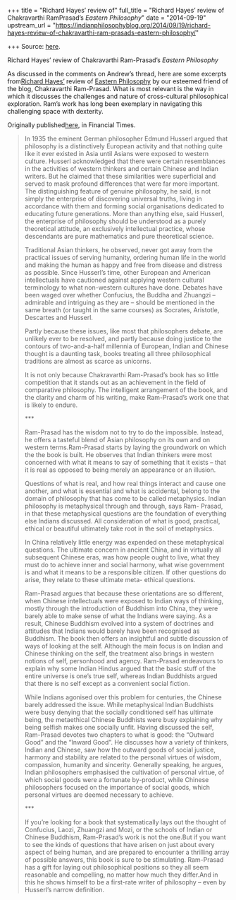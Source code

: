 +++
title = "Richard Hayes’ review of"
full_title = "Richard Hayes’ review of Chakravarthi RamPrasad’s *Eastern Philosophy*"
date = "2014-09-19"
upstream_url = "https://indianphilosophyblog.org/2014/09/19/richard-hayes-review-of-chakravarthi-ram-prasads-eastern-philosophy/"

+++
Source: [here](https://indianphilosophyblog.org/2014/09/19/richard-hayes-review-of-chakravarthi-ram-prasads-eastern-philosophy/).

Richard Hayes’ review of Chakravarthi Ram-Prasad’s *Eastern Philosophy*

As discussed in the comments on Andrew’s thread, here are some excerpts
from[Richard Hayes’](http://www.unm.edu/~rhayes/) review of [Eastern
Philosophy](http://www.amazon.com/Eastern-Philosophy-Dr-Chakravarthi-Ram-Prasad/dp/0297847449)
by our esteemed friend of the blog, Chakravarthi Ram-Prasad. What is
most relevant is the way in which it discusses the challenges and nature
of cross-cultural philosophical exploration. Ram’s work has long been
exemplary in navigating this challenging space with dexterity.

Originally
published[here](http://www.ft.com/cms/s/21cd49d8-3218-11da-9c7f-00000e2511c8,Authorised=false.html?_i_location=http%3A%2F%2Fwww.ft.com%2Fcms%2Fs%2F0%2F21cd49d8-3218-11da-9c7f-00000e2511c8.html%3Fsiteedition%3Duk&siteedition=uk&_i_referer=#ixzz3DfakQ7Cr),
in Financial Times.



> In 1935 the eminent German philosopher Edmund Husserl argued that
> philosophy is a distinctively European activity and that nothing quite
> like it ever existed in Asia until Asians were exposed to western
> culture. Husserl acknowledged that there were certain resemblances in
> the activities of western thinkers and certain Chinese and Indian
> writers. But he claimed that these similarities were superficial and
> served to mask profound differences that were far more important. The
> distinguishing feature of genuine philosophy, he said, is not simply
> the enterprise of discovering universal truths, living in accordance
> with them and forming social organisations dedicated to educating
> future generations. More than anything else, said Husserl, the
> enterprise of philosophy should be understood as a purely theoretical
> attitude, an exclusively intellectual practice, whose descendants are
> pure mathematics and pure theoretical science.
>
> Traditional Asian thinkers, he observed, never got away from the
> practical issues of serving humanity, ordering human life in the world
> and making the human as happy and free from disease and distress as
> possible. Since Husserl’s time, other European and American
> intellectuals have cautioned against applying western cultural
> terminology to what non-western cultures have done. Debates have been
> waged over whether Confucius, the Buddha and Zhuangzi – admirable and
> intriguing as they are – should be mentioned in the same breath (or
> taught in the same courses) as Socrates, Aristotle, Descartes and
> Husserl.
>
> Partly because these issues, like most that philosophers debate, are
> unlikely ever to be resolved, and partly because doing justice to the
> contours of two-and-a-half millennia of European, Indian and Chinese
> thought is a daunting task, books treating all three philosophical
> traditions are almost as scarce as unicorns.
>
> It is not only because Chakravarthi Ram-Prasad’s book has so little
> competition that it stands out as an achievement in the field of
> comparative philosophy. The intelligent arrangement of the book, and
> the clarity and charm of his writing, make Ram-Prasad’s work one that
> is likely to endure.
>
> \*\*\*
>
> Ram-Prasad has the wisdom not to try to do the impossible. Instead, he
> offers a tasteful blend of Asian philosophy on its own and on western
> terms.Ram-Prasad starts by laying the groundwork on which the the book
> is built. He observes that Indian thinkers were most concerned with
> what it means to say of something that it exists – that it is real as
> opposed to being merely an appearance or an illusion.
>
> Questions of what is real, and how real things interact and cause one
> another, and what is essential and what is accidental, belong to the
> domain of philosophy that has come to be called metaphysics. Indian
> philosophy is metaphysical through and through, says Ram- Prasad, in
> that these metaphysical questions are the foundation of everything
> else Indians discussed. All consideration of what is good, practical,
> ethical or beautiful ultimately take root in the soil of metaphysics.
>
> In China relatively little energy was expended on these metaphysical
> questions. The ultimate concern in ancient China, and in virtually all
> subsequent Chinese eras, was how people ought to live, what they must
> do to achieve inner and social harmony, what wise government is and
> what it means to be a responsible citizen. If other questions do
> arise, they relate to these ultimate meta- ethical questions.
>
> Ram-Prasad argues that because these orientations are so different,
> when Chinese intellectuals were exposed to Indian ways of thinking,
> mostly through the introduction of Buddhism into China, they were
> barely able to make sense of what the Indians were saying. As a
> result, Chinese Buddhism evolved into a system of doctrines and
> attitudes that Indians would barely have been recognised as Buddhism.
> The book then offers an insightful and subtle discussion of ways of
> looking at the self. Although the main focus is on Indian and Chinese
> thinking on the self, the treatment also brings in western notions of
> self, personhood and agency. Ram-Prasad endeavours to explain why some
> Indian Hindus argued that the basic stuff of the entire universe is
> one’s true self, whereas Indian Buddhists argued that there is no self
> except as a convenient social fiction.
>
> While Indians agonised over this problem for centuries, the Chinese
> barely addressed the issue. While metaphysical Indian Buddhists were
> busy denying that the socially conditioned self has ultimate being,
> the metaethical Chinese Buddhists were busy explaining why being
> selfish makes one socially unfit. Having discussed the self,
> Ram-Prasad devotes two chapters to what is good: the “Outward Good”
> and the “Inward Good”. He discusses how a variety of thinkers, Indian
> and Chinese, saw how the outward goods of social justice, harmony and
> stability are related to the personal virtues of wisdom, compassion,
> humanity and sincerity. Generally speaking, he argues, Indian
> philosophers emphasised the cultivation of personal virtue, of which
> social goods were a fortunate by-product, while Chinese philosophers
> focused on the importance of social goods, which personal virtues are
> deemed necessary to achieve.
>
> \*\*\*
>
> If you’re looking for a book that systematically lays out the thought
> of Confucius, Laozi, Zhuangzi and Mozi, or the schools of Indian or
> Chinese Buddhism, Ram-Prasad’s work is not the one.But if you want to
> see the kinds of questions that have arisen on just about every aspect
> of being human, and are prepared to encounter a thrilling array of
> possible answers, this book is sure to be stimulating. Ram-Prasad has
> a gift for laying out philosophical positions so they all seem
> reasonable and compelling, no matter how much they differ.And in this
> he shows himself to be a first-rate writer of philosophy – even by
> Husserl’s narrow definition.
